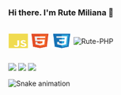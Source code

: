 ### Hi there. I'm Rute Miliana 👋

<!--
**rutemiliana/rutemiliana** is a ✨ _special_ ✨ repository because its `README.md` (this file) appears on your GitHub profile.

Here are some ideas to get you started:

- 🔭 I’m currently working on ...
- 🌱 I’m currently learning ...
- 👯 I’m looking to collaborate on ...
- 🤔 I’m looking for help with ...
- 💬 Ask me about ...
- 📫 How to reach me: ...
- 😄 Pronouns: ...
- ⚡ Fun fact: ...


 <div>
  <a href="https://github.com/rutemiliana">
  <img height="180em" src="https://github-readme-stats.vercel.app/api?username=rutemiliana&show_icons=true&theme=dracula&include_all_commits=true&count_private=true"/>
  <img height="180em" src="https://github-readme-stats.vercel.app/api/top-langs/?username=rutemiliana&layout=compact&langs_count=7&theme=dracula"/>
</div>

-->
<div style="display: inline_block"><br>
  <img align="center" alt="Rute-Js" height="30" width="40" src="https://raw.githubusercontent.com/devicons/devicon/master/icons/javascript/javascript-plain.svg">
  <img align="center" alt="Rute-HTML" height="30" width="40" src="https://raw.githubusercontent.com/devicons/devicon/master/icons/html5/html5-original.svg">
  <img align="center" alt="Rute-CSS" height="30" width="40" src="https://raw.githubusercontent.com/devicons/devicon/master/icons/css3/css3-original.svg">
  <img align="center" alt="Rute-PHP" height="50" width="40" src="https://cdn.jsdelivr.net/gh/devicons/devicon/icons/php/php-original.svg" />
          
 
</div>

##

<div> 
  <a href="https://codepen.io/rutemiliana" target="_blank"><img src="https://img.shields.io/badge/Codepen-000000?style=for-the-badge&logo=codepen&logoColor=white"></a>
   <a href="https://replit.com/@rutemiliana" target="_blank"><img src="https://img.shields.io/badge/replit-667881?style=for-the-badge&logo=replit&logoColor=white"></a>
  <a href="https://www.linkedin.com/in/rute-miliana-b0ab4a1b8/" target="_blank"><img src="https://img.shields.io/badge/LinkedIn-0077B5?style=for-the-badge&logo=linkedin&logoColor=white" target="_blank"></a>
  
  
 ![Snake animation](https://github.com/rutemiliana/rutemiliana/blob/output/github-contribution-grid-snake.svg)

 
</div>

